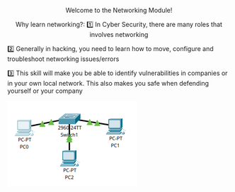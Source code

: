 <div>
  <p align="center">
    Welcome to the Networking Module!
  </p>
  <p align="center">
    Why learn networking?:
1️⃣ In Cyber Security, there are many roles that involves networking

2️⃣ Generally in hacking, you need to learn how to move, configure and troubleshoot networking issues/errors

3️⃣ This skill will make you be able to identify vulnerabilities in companies or in your own local network. This also makes you safe when defending yourself or your company
  </p>
  
</div>

![This is the ](image.png)
